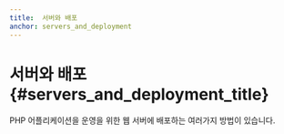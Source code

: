 ```yaml
---
title:  서버와 배포
anchor: servers_and_deployment
---
```


# 서버와 배포 {#servers_and_deployment_title}

PHP 어플리케이션을 운영을 위한 웹 서버에 배포하는 여러가지 방법이 있습니다.
